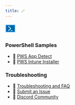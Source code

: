 ```yaml
---
title: 🪄
---
```

![Pws_Icon](/content/cus_img/pws_icon-002.png)
### PowerShell Samples 
* 🥷 [PWS App Detect](/content/PowerShell_Public/PWS_Detect_installed_app.md)
* 🥷 [PWS Intune Installer](quartz/content/PowerShell_Public/InTune%20Installer%20Script)

### Troubleshooting
- 🚧 [Troubleshooting and FAQ](notes/troubleshooting.md)
- 🐛 [Submit an Issue](https://github.com/jackyzha0/quartz/issues)
- 👀 [Discord Community](https://discord.gg/cRFFHYye7t)
